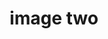 ---
title: 'image two'
description: 'this is the second image'
credit: 'Sky Funk'
style: 'Craftsmen'
project: 'North Pender Retreat'
type: 'photo'
path: '/src/images/2.jpg'
...